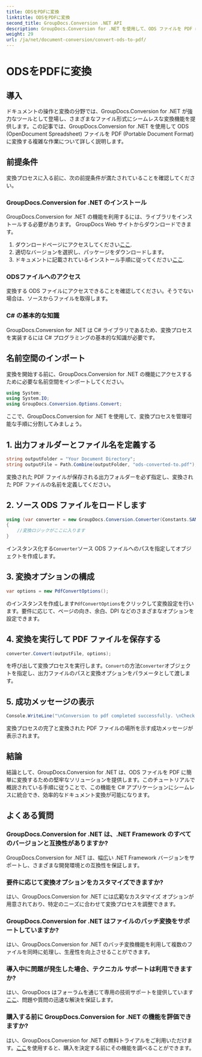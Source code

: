 ```yaml
---
title: ODSをPDFに変換
linktitle: ODSをPDFに変換
second_title: GroupDocs.Conversion .NET API
description: GroupDocs.Conversion for .NET を使用して、ODS ファイルを PDF に簡単に変換します。段階的な手順を説明した包括的なチュートリアル。
weight: 29
url: /ja/net/document-conversion/convert-ods-to-pdf/
---
```


# ODSをPDFに変換

## 導入
ドキュメントの操作と変換の分野では、GroupDocs.Conversion for .NET が強力なツールとして登場し、さまざまなファイル形式にシームレスな変換機能を提供します。この記事では、GroupDocs.Conversion for .NET を使用して ODS (OpenDocument Spreadsheet) ファイルを PDF (Portable Document Format) に変換する複雑な作業について詳しく説明します。 
## 前提条件
変換プロセスに入る前に、次の前提条件が満たされていることを確認してください。
### GroupDocs.Conversion for .NET のインストール
GroupDocs.Conversion for .NET の機能を利用するには、ライブラリをインストールする必要があります。 GroupDocs Web サイトからダウンロードできます。
1. ダウンロードページにアクセスしてください[ここ](https://releases.groupdocs.com/conversion/net/).
2. 適切なバージョンを選択し、パッケージをダウンロードします。
3. ドキュメントに記載されているインストール手順に従ってください[ここ](https://tutorials.groupdocs.com/conversion/net/).
### ODSファイルへのアクセス
変換する ODS ファイルにアクセスできることを確認してください。そうでない場合は、ソースからファイルを取得します。
### C# の基本的な知識
GroupDocs.Conversion for .NET は C# ライブラリであるため、変換プロセスを実装するには C# プログラミングの基本的な知識が必要です。

## 名前空間のインポート
変換を開始する前に、GroupDocs.Conversion for .NET の機能にアクセスするために必要な名前空間をインポートしてください。

```csharp
using System;
using System.IO;
using GroupDocs.Conversion.Options.Convert;
```

ここで、GroupDocs.Conversion for .NET を使用して、変換プロセスを管理可能な手順に分割してみましょう。

## 1. 出力フォルダーとファイル名を定義する
```csharp
string outputFolder = "Your Document Directory";
string outputFile = Path.Combine(outputFolder, "ods-converted-to.pdf");
```
変換された PDF ファイルが保存される出力フォルダーを必ず指定し、変換された PDF ファイルの名前を定義してください。
## 2. ソース ODS ファイルをロードします
```csharp
using (var converter = new GroupDocs.Conversion.Converter(Constants.SAMPLE_ODS))
{
    //変換ロジックがここに入ります
}
```
インスタンス化する`Converter`ソース ODS ファイルへのパスを指定してオブジェクトを作成します。
## 3. 変換オプションの構成
```csharp
var options = new PdfConvertOptions();
```
のインスタンスを作成します`PdfConvertOptions`をクリックして変換設定を行います。要件に応じて、ページの向き、余白、DPI などのさまざまなオプションを設定できます。
## 4. 変換を実行して PDF ファイルを保存する
```csharp
converter.Convert(outputFile, options);
```
を呼び出して変換プロセスを実行します。`Convert`の方法`Converter`オブジェクトを指定し、出力ファイルのパスと変換オプションをパラメータとして渡します。
## 5. 成功メッセージの表示
```csharp
Console.WriteLine("\nConversion to pdf completed successfully. \nCheck output in {0}", outputFolder);
```
変換プロセスの完了と変換された PDF ファイルの場所を示す成功メッセージが表示されます。

## 結論
結論として、GroupDocs.Conversion for .NET は、ODS ファイルを PDF に簡単に変換するための堅牢なソリューションを提供します。このチュートリアルで概説されている手順に従うことで、この機能を C# アプリケーションにシームレスに統合でき、効率的なドキュメント変換が可能になります。
## よくある質問
### GroupDocs.Conversion for .NET は、.NET Framework のすべてのバージョンと互換性がありますか?
GroupDocs.Conversion for .NET は、幅広い .NET Framework バージョンをサポートし、さまざまな開発環境との互換性を保証します。
### 要件に応じて変換オプションをカスタマイズできますか?
はい、GroupDocs.Conversion for .NET には広範なカスタマイズ オプションが用意されており、特定のニーズに合わせて変換プロセスを調整できます。
### GroupDocs.Conversion for .NET はファイルのバッチ変換をサポートしていますか?
はい、GroupDocs.Conversion for .NET のバッチ変換機能を利用して複数のファイルを同時に処理し、生産性を向上させることができます。
### 導入中に問題が発生した場合、テクニカル サポートは利用できますか?
はい、GroupDocs はフォーラムを通じて専用の技術サポートを提供しています[ここ](https://forum.groupdocs.com/c/conversion/11)、問題や質問の迅速な解決を保証します。
### 購入する前に GroupDocs.Conversion for .NET の機能を評価できますか?
はい、GroupDocs.Conversion for .NET の無料トライアルをご利用いただけます。[ここ](https://releases.groupdocs.com/)を使用すると、購入を決定する前にその機能を調べることができます。